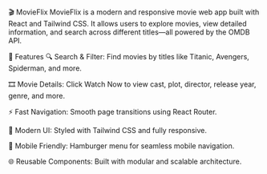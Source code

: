 🎬 MovieFlix
MovieFlix is a modern and responsive movie web app built with React and Tailwind CSS. It allows users to explore movies, view detailed information, and search across different titles—all powered by the OMDB API.

🌟 Features
🔍 Search & Filter: Find movies by titles like Titanic, Avengers, Spiderman, and more.

🎞️ Movie Details: Click Watch Now to view cast, plot, director, release year, genre, and more.

⚡ Fast Navigation: Smooth page transitions using React Router.

🎨 Modern UI: Styled with Tailwind CSS and fully responsive.

📱 Mobile Friendly: Hamburger menu for seamless mobile navigation.

🌐 Reusable Components: Built with modular and scalable architecture.

